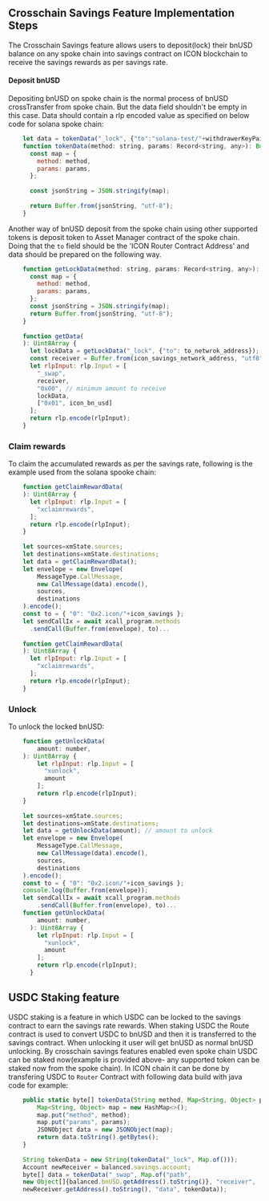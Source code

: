 ## Crosschain Savings Feature Implementation Steps
The Crosschain Savings feature allows users to deposit(lock) their bnUSD balance on any spoke 
chain into savings contract on ICON blockchain to receive the savings rewards as per savings rate. 

#### Deposit bnUSD
  Depositing bnUSD on spoke chain is the normal process of bnUSD crossTransfer from spoke chain. But 
  the data field shouldn't be empty in this case. Data should contain a rlp encoded value as specified on
  below code for solana spoke chain:
```javascript
    let data = tokenData("_lock", {"to":"solana-test/"+withdrawerKeyPair.publicKey});
    function tokenData(method: string, params: Record<string, any>): Buffer {
      const map = {
        method: method,
        params: params,
      };
    
      const jsonString = JSON.stringify(map);
    
      return Buffer.from(jsonString, "utf-8");
    }
```
 Another way of bnUSD deposit from the spoke chain using other supported tokens is deposit token to
 Asset Manager contract of the spoke chain. Doing that the `to` field should be the 'ICON Router 
 Contract Address' and data should be prepared on the following way. 
```javascript
    function getLockData(method: string, params: Record<string, any>): Buffer {
      const map = {
        method: method,
        params: params,
      };
      const jsonString = JSON.stringify(map);
      return Buffer.from(jsonString, "utf-8");
    }
    
    function getData(
    ): Uint8Array {
      let lockData = getLockData("_lock", {"to": to_netwrok_address});
      const receiver = Buffer.from(icon_savings_network_address, "utf8");
      let rlpInput: rlp.Input = [
        "_swap",
        receiver,
        "0x00", // minimum amount to receive
        lockData,
        ["0x01", icon_bn_usd]
      ];
      return rlp.encode(rlpInput);
    }
```
### Claim rewards
To claim the accumulated rewards as per the savings rate, following is the example used from the solana
spooke chain:
```javascript
    function getClaimRewardData(
    ): Uint8Array {
      let rlpInput: rlp.Input = [
        "xclaimrewards",
      ];
      return rlp.encode(rlpInput);
    }
    
    let sources=xmState.sources;
    let destinations=xmState.destinations;
    let data = getClaimRewardData();
    let envelope = new Envelope(
        MessageType.CallMessage,
        new CallMessage(data).encode(),
        sources,
        destinations
    ).encode();
    const to = { "0": "0x2.icon/"+icon_savings };
    let sendCallIx = await xcall_program.methods
      .sendCall(Buffer.from(envelope), to)...
      
    function getClaimRewardData(
    ): Uint8Array {
      let rlpInput: rlp.Input = [
        "xclaimrewards",
      ];
      return rlp.encode(rlpInput);
    }
```
### Unlock
To unlock the locked bnUSD:
```javascript
    function getUnlockData(
        amount: number,
    ): Uint8Array {
        let rlpInput: rlp.Input = [
          "xunlock",
          amount
        ];
        return rlp.encode(rlpInput);
    }
      
    let sources=xmState.sources;
    let destinations=xmState.destinations;
    let data = getUnlockData(amount); // amount to unlock
    let envelope = new Envelope(
        MessageType.CallMessage,
        new CallMessage(data).encode(),
        sources,
        destinations
    ).encode();
    const to = { "0": "0x2.icon/"+icon_savings };
    console.log(Buffer.from(envelope));
    let sendCallIx = await xcall_program.methods
        .sendCall(Buffer.from(envelope), to)...
    function getUnlockData(
        amount: number,
      ): Uint8Array {
        let rlpInput: rlp.Input = [
          "xunlock",
          amount
        ];
        return rlp.encode(rlpInput);
      }
```
## USDC Staking feature
USDC staking is a feature in which USDC can be locked to the savings contract to earn the savings
rate rewards. When staking USDC the Route contract is used to convert USDC to bnUSD and then it is transferred
to the savings contract. When unlocking it user will get bnUSD as normal bnUSD unlocking. By crosschain
savings features enabled even spoke chain USDC can be staked now(example is provided above- any supported 
token can be staked now from the spoke chain). In ICON chain it can be done by transfering USDC to `Router`
Contract with following data build with java code for example: 
```javascript
    public static byte[] tokenData(String method, Map<String, Object> params) {
        Map<String, Object> map = new HashMap<>();
        map.put("method", method);
        map.put("params", params);
        JSONObject data = new JSONObject(map);
        return data.toString().getBytes();
    }
            
    String tokenData = new String(tokenData("_lock", Map.of()));
    Account newReceiver = balanced.savings.account;
    byte[] data = tokenData("_swap", Map.of("path",
    new Object[]{balanced.bnUSD.getAddress().toString()}, "receiver",
    newReceiver.getAddress().toString(), "data", tokenData));
```
